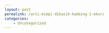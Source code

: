 ```yaml
---
layout: post
permalink: /arti-mimpi-dikasih-kambing-1-ekor/
categories:
    - Uncategorized
---
```


